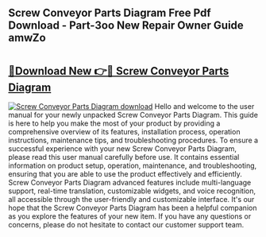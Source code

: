 ## Screw Conveyor Parts Diagram Free Pdf Download - Part-3oo New Repair Owner Guide amwZo

# <h2><a href="http://dfjjqu.blite.top/?on=Screw+Conveyor+Parts+Diagram">🔗Download New 👉🔴 Screw Conveyor Parts Diagram</a></h2>

[![Screw Conveyor Parts Diagram download](https://i.imgur.com/lujVjoI.png)](http://dfjjqu.blite.top/?on=Screw+Conveyor+Parts+Diagram)
Hello and welcome to the user manual for your newly unpacked Screw Conveyor Parts Diagram. This guide is here to help you make the most of your product by providing a comprehensive overview of its features, installation process, operation instructions, maintenance tips, and troubleshooting procedures. To ensure a successful experience with your new Screw Conveyor Parts Diagram, please read this user manual carefully before use. It contains essential information on product setup, operation, maintenance, and troubleshooting, ensuring that you are able to use the product effectively and efficiently. Screw Conveyor Parts Diagram advanced features include multi-language support, real-time translation, customizable widgets, and voice recognition, all accessible through the user-friendly and customizable interface. It's our hope that the Screw Conveyor Parts Diagram has been a helpful companion as you explore the features of your new item. If you have any questions or concerns, please do not hesitate to contact our customer support team.

